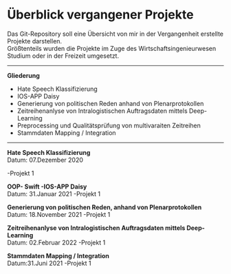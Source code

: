 # Überblick vergangener Projekte

Das Git-Repository soll eine Übersicht von mir in der Vergangenheit erstellte Projekte darstellen.<br>
Größtenteils wurden die Projekte im Zuge des Wirtschaftsingenieurwesen Studium oder in der Freizeit umgesetzt. <br>
<hr>
<p> <b>Gliederung</b>
<ul>
  <li>Hate Speech Klassifizierung</li>
  <li>IOS-APP Daisy</li>
  <li>Generierung von politischen Reden anhand von Plenarprotokollen</</li>
  <li>Zeitreihenanlyse von Intralogistischen Auftragsdaten mittels Deep-Learning</li>
  <li>Preprocessing und Qualitätsprüfung von multivaraiten Zeitreihen</li>
  <li>Stammdaten Mapping / Integration</li>
</ul>
<hr>

<b>Hate Speech Klassifizierung </b>
<br>Datum: 07.Dezember 2020

-Projekt 1
<br>

<b>OOP- Swift -IOS-APP Daisy</b>
<br>Datum: 31.Januar 2021
-Projekt 1
<br>


<b>Generierung von politischen Reden, anhand von Plenarprotokollen</b>
<br>Datum: 18.November 2021
-Projekt 1
<br>


<b>Zeitreihenanlyse von Intralogistischen Auftragsdaten mittels Deep-Learning </b>
<br>Datum: 02.Februar 2022
-Projekt 1
<br>

<b>Stammdaten Mapping / Integration </b>
<br>Datum:31.Juni 2021 
-Projekt 1
<br>

